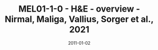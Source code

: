 ---
title: MEL01-1-0 - H&E - overview - Nirmal, Maliga, Vallius, Sorger et al., 2021
image: https://labsyspharm.github.io/HTA-MELATLAS-1/images/thumbnail-MEL01-1-0-he-overview.jpg
date: '2011-01-02'
minerva_link: https://labsyspharm.github.io/HTA-MELATLAS-1/stories/MEL01-1-0-he-overview.html
info_link: null
show_page_link: false
---
